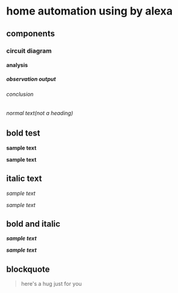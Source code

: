 # home automation using by alexa 
## components
### circuit diagram
#### analysis
##### observation output
###### conclusion
###### normal text(not a heading)
## bold test 
**sample text**

__sample text__
## italic text 
*sample text*

_sample text_
## bold and italic 
**_sample text_**

__*sample text*__
## blockquote 
> here's a hug just for you
